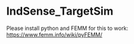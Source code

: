 # IndSense_TargetSim
Please install python and FEMM for this to work: https://www.femm.info/wiki/pyFEMM/
